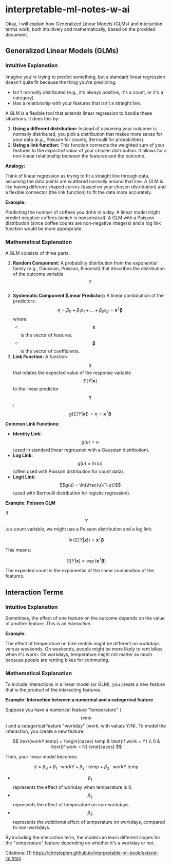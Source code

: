 # interpretable-ml-notes-w-ai


Okay, I will explain how Generalized Linear Models (GLMs) and interaction terms work, both intuitively and mathematically, based on the provided document.

## Generalized Linear Models (GLMs)

### Intuitive Explanation

Imagine you're trying to predict something, but a standard linear regression doesn't quite fit because the thing you're predicting:

*   Isn't normally distributed (e.g., it's always positive, it's a count, or it's a category).
*   Has a relationship with your features that isn't a straight line.

A GLM is a flexible tool that extends linear regression to handle these situations. It does this by:

1.  **Using a different distribution:** Instead of assuming your outcome is normally distributed, you pick a distribution that makes more sense for your data (e.g., Poisson for counts, Bernoulli for probabilities).
2.  **Using a link function:** This function connects the weighted sum of your features to the *expected value* of your chosen distribution.  It allows for a non-linear relationship between the features and the outcome.

**Analogy:**

Think of linear regression as trying to fit a straight line through data, assuming the data points are scattered normally around that line. A GLM is like having different shaped curves (based on your chosen distribution) and a flexible connector (the link function) to fit the data more accurately.

**Example:**

Predicting the number of coffees you drink in a day.  A linear model might predict negative coffees (which is nonsensical). A GLM with a Poisson distribution (since coffee counts are non-negative integers) and a log link function would be more appropriate.

### Mathematical Explanation

A GLM consists of three parts:

1.  **Random Component:** A probability distribution from the exponential family (e.g., Gaussian, Poisson, Binomial) that describes the distribution of the outcome variable $$Y$$.
2.  **Systematic Component (Linear Predictor):** A linear combination of the predictors:
    $$
    \eta = \beta_0 + \beta_1 x_1 + \dots + \beta_p x_p = \mathbf{x}^T \boldsymbol{\beta}
    $$
    where:
    *   $$\mathbf{x}$$ is the vector of features.
    *   $$\boldsymbol{\beta}$$ is the vector of coefficients.
3.  **Link Function:** A function $$g$$ that relates the expected value of the response variable $$\mathbb{E}[Y|\mathbf{x}]$$ to the linear predictor $$\eta$$:
    $$
    g(\mathbb{E}[Y|\mathbf{x}]) = \eta = \mathbf{x}^T \boldsymbol{\beta}
    $$

**Common Link Functions:**

*   **Identity Link:** $$g(u) = u$$ (used in standard linear regression with a Gaussian distribution).
*   **Log Link:** $$g(u) = \ln(u)$$ (often used with Poisson distribution for count data).
*   **Logit Link:** $$g(u) = \ln(\frac{u}{1-u})$$ (used with Bernoulli distribution for logistic regression).

**Example: Poisson GLM**

If $$Y$$ is a count variable, we might use a Poisson distribution and a log link:

$$
\ln(\mathbb{E}[Y|\mathbf{x}]) = \mathbf{x}^T \boldsymbol{\beta}
$$

This means:

$$
\mathbb{E}[Y|\mathbf{x}] = \exp(\mathbf{x}^T \boldsymbol{\beta})
$$

The expected count is the exponential of the linear combination of the features.

## Interaction Terms

### Intuitive Explanation

Sometimes, the effect of one feature on the outcome depends on the value of another feature. This is an *interaction*.

**Example:**

The effect of temperature on bike rentals might be different on workdays versus weekends. On weekends, people might be more likely to rent bikes when it's warm. On workdays, temperature might not matter as much because people are renting bikes for commuting.

### Mathematical Explanation

To include interactions in a linear model (or GLM), you create a new feature that is the *product* of the interacting features.

**Example: Interaction between a numerical and a categorical feature**

Suppose you have a numerical feature "temperature" ($$temp$$) and a categorical feature "workday" (work, with values Y/N). To model the interaction, you create a new feature:

$$
\text{workY.temp} = \begin{cases}
temp & \text{if work = Y} \\
0 & \text{if work = N}
\end{cases}
$$

Then, your linear model becomes:

$$
\hat{y} = \beta_0 + \beta_1 \cdot \text{workY} + \beta_2 \cdot temp + \beta_3 \cdot \text{workY.temp}
$$

*   $$\beta_1$$ represents the effect of workday when temperature is 0.
*   $$\beta_2$$ represents the effect of temperature on non-workdays.
*   $$\beta_3$$ represents the *additional* effect of temperature on workdays, compared to non-workdays.

By including the interaction term, the model can learn different slopes for the "temperature" feature depending on whether it's a workday or not.

Citations:
[1] https://christophm.github.io/interpretable-ml-book/extend-lm.html
